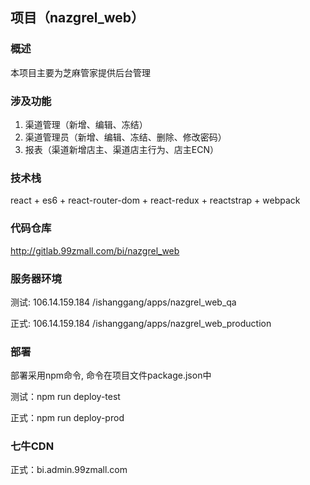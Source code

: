 ## 项目（nazgrel_web）

### 概述

本项目主要为芝麻管家提供后台管理

### 涉及功能

1. 渠道管理（新增、编辑、冻结）
2. 渠道管理员（新增、编辑、冻结、删除、修改密码）
3. 报表（渠道新增店主、渠道店主行为、店主ECN）

### 技术栈
react + es6 + react-router-dom + react-redux + reactstrap + webpack

### 代码仓库
http://gitlab.99zmall.com/bi/nazgrel_web

### 服务器环境
测试: 106.14.159.184 /ishanggang/apps/nazgrel_web_qa

正式: 106.14.159.184 /ishanggang/apps/nazgrel_web_production

### 部署

部署采用npm命令, 命令在项目文件package.json中

测试：npm run deploy-test

正式：npm run deploy-prod

### 七牛CDN
正式：bi.admin.99zmall.com